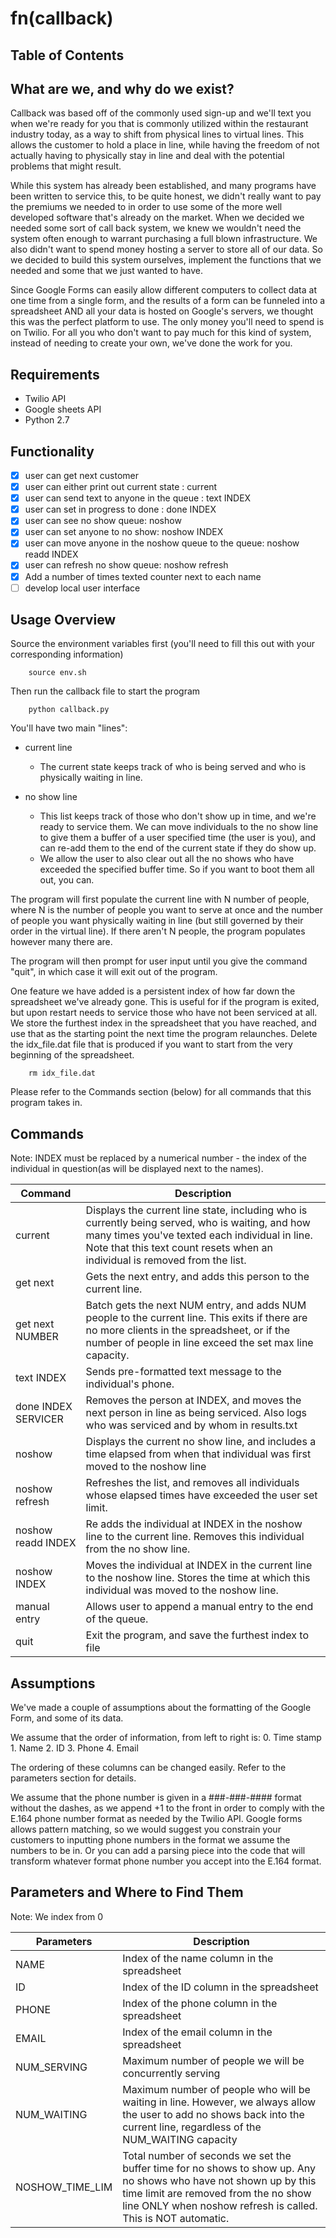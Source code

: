 # fn(callback)

## Table of Contents

## What are we, and why do we exist?

Callback was based off of the commonly used sign-up and we'll text you when we're ready for you that is commonly utilized within the restaurant industry today, as a way to shift from physical lines to virtual lines. This allows the customer to hold a place in line, while having the freedom of not actually having to physically stay in line and deal with the potential problems that might result.

While this system has already been established, and many programs have been written to service this, to be quite honest, we didn't really want to pay the premiums we needed to in order to use some of the more well developed software that's already on the market. When we decided we needed some sort of call back system, we knew we wouldn't need the system often enough to warrant purchasing a full blown infrastructure. We also didn't want to spend money hosting a server to store all of our data. So we decided to build this system ourselves, implement the functions that we needed and some that we just wanted to have.

Since Google Forms can easily allow different computers to collect data at one time from a single form, and the results of a form can be funneled into a spreadsheet AND all your data is hosted on Google's servers, we thought this was the perfect platform to use. The only money you'll need to spend is on Twilio. For all you who don't want to pay much for this kind of system, instead of needing to create your own, we've done the work for you.

## Requirements
* Twilio API
* Google sheets API
* Python 2.7

## Functionality
- [x] user can get next customer
- [x] user can either print out current state : current
- [x] user can send text to anyone in the queue : text INDEX
- [x] user can set in progress to done : done INDEX
- [x] user can see no show queue: noshow
- [x] user can set anyone to no show: noshow INDEX
- [x] user can move anyone in the noshow queue to the queue: noshow readd INDEX
- [x] user can refresh no show queue: noshow refresh
- [x] Add a number of times texted counter next to each name
- [ ] develop local user interface

## Usage Overview

Source the environment variables first (you'll need to fill this out with your corresponding information)

```shell
    source env.sh

```

Then run the callback file to start the program
```shell
    python callback.py
```

You'll have two main "lines":

* current line
    * The current state keeps track of who is being served and who is physically waiting in line.

* no show line
    * This list keeps track of those who don't show up in time, and we're ready to service them. We can move individuals to the no show line to give them a buffer of a user specified time (the user is you), and can re-add them to the end of the current state if they do show up.
    * We allow the user to also clear out all the no shows who have exceeded the specified buffer time. So if you want to boot them all out, you can.

The program will first populate the current line with N number of people, where N is the number of people you want to serve at once and the number of people you want physically waiting in line (but still governed by their order in the virtual line). If there aren't N people, the program populates however many there are.

The program will then prompt for user input until you give the command "quit", in which case it will exit out of the program.

One feature we have added is a persistent index of how far down the spreadsheet we've already gone. This is useful for if the program is exited, but upon restart needs to service those who have not been serviced at all. We store the furthest index in the spreadsheet that you have reached, and use that as the starting point the next time the program relaunches. Delete the idx_file.dat file that is produced if you want to start from the very beginning of the spreadsheet.

```shell
    rm idx_file.dat
```

Please refer to the Commands section (below) for all commands that this program takes in.

## Commands

Note: INDEX must be replaced by a numerical number - the index of the individual in question(as will be displayed next to the names).

| Command  | Description |
| ------------- | ------------- |
| current  | Displays the current line state, including who is currently being served, who is waiting, and how many times you've texted each individual in line. Note that this text count resets when an individual is removed from the list.  |
| get next | Gets the next entry, and adds this person to the current line.  |
| get next NUMBER| Batch gets the next NUM entry, and adds NUM people to the current line. This exits if there are no more clients in the spreadsheet, or if the number of people in line exceed the set max line capacity. |
| text INDEX | Sends pre-formatted text message to the individual's phone.|
| done INDEX SERVICER | Removes the person at INDEX, and moves the next person in line as being serviced. Also logs who was serviced and by whom in results.txt|
| noshow | Displays the current no show line, and includes a time elapsed from when that individual was first moved to the noshow line|
|noshow refresh | Refreshes the list, and removes all individuals whose elapsed times have exceeded the user set limit. |
| noshow readd INDEX | Re adds the individual at INDEX in the noshow line to the current line. Removes this individual from the no show line. |
| noshow INDEX | Moves the individual at INDEX in the current line to the noshow line. Stores the time at which this individual was moved to the noshow line.|
| manual entry | Allows user to append a manual entry to the end of the queue.|
| quit | Exit the program, and save the furthest index to file|
## Assumptions
We've made a couple of assumptions about the formatting of the Google Form, and some of its data.

We assume that the order of information, from left to right is:
    0. Time stamp
    1. Name
    2. ID
    3. Phone
    4. Email

The ordering of these columns can be changed easily. Refer to the parameters section for details.

We assume that the phone number is given in a ###-###-#### format without the dashes, as we append +1 to the front in order to comply with the E.164 phone number format as needed by the Twilio API. Google forms allows pattern matching, so we would suggest you constrain your customers to inputting phone numbers in the format we assume the numbers to be in. Or you can add a parsing piece into the code that will transform whatever format phone number you accept into the E.164 format.

## Parameters and Where to Find Them
Note: We index from 0

| Parameters  | Description |
| ------------- | ------------- |
| NAME  | Index of the name column in the spreadsheet  |
| ID | Index of the ID column in the spreadsheet |
| PHONE | Index of the phone column in the spreadsheet |
| EMAIL | Index of the email column in the spreadsheet |
| NUM_SERVING | Maximum number of people we will be concurrently serving|
| NUM_WAITING | Maximum number of people who will be waiting in line. However, we always allow the user to add no shows back into the current line, regardless of the NUM_WAITING capacity|
| NOSHOW_TIME_LIM | Total number of seconds we set the buffer time for no shows to show up. Any no shows who have not shown up by this time limit are removed from the no show line ONLY when noshow refresh is called. This is NOT automatic. |
